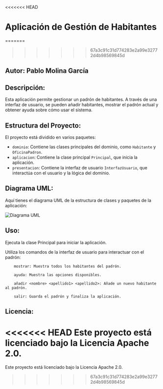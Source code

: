 <<<<<<< HEAD
# Aplicación de Gestión de Habitantes

=======
>>>>>>> 67a3c91c31d774283e2a99e32772d4b98569845d
## Autor: Pablo Molina García

## Descripción:
Esta aplicación permite gestionar un padrón de habitantes. A través de una interfaz de usuario, se pueden añadir habitantes, mostrar el padrón actual y obtener ayuda sobre cómo usar el sistema.

## Estructura del Proyecto:
El proyecto está dividido en varios paquetes:
- `dominio`: Contiene las clases principales del dominio, como `Habitante` y `OficinaPadron`.
- `aplicacion`: Contiene la clase principal `Principal`, que inicia la aplicación.
- `presentacion`: Contiene la interfaz de usuario `InterfazUsuario`, que interactúa con el usuario y la lógica del dominio.

## Diagrama UML:
Aquí tienes el diagrama UML de la estructura de clases y paquetes de la aplicación:

![Diagrama UML](Diagrama_UML.png)


## Uso:
Ejecuta la clase Principal para iniciar la aplicación.

Utiliza los comandos de la interfaz de usuario para interactuar con el padrón:

        mostrar: Muestra todos los habitantes del padrón.

        ayuda: Muestra las opciones disponibles.

        añadir <nombre> <apellido1> <apellido2>: Añade un nuevo habitante al padrón.

        salir: Guarda el padrón y finaliza la aplicación.

## Licencia:
<<<<<<< HEAD
Este proyecto está licenciado bajo la Licencia Apache 2.0.
=======
Este proyecto está licenciado bajo la Licencia Apache 2.0.
>>>>>>> 67a3c91c31d774283e2a99e32772d4b98569845d

